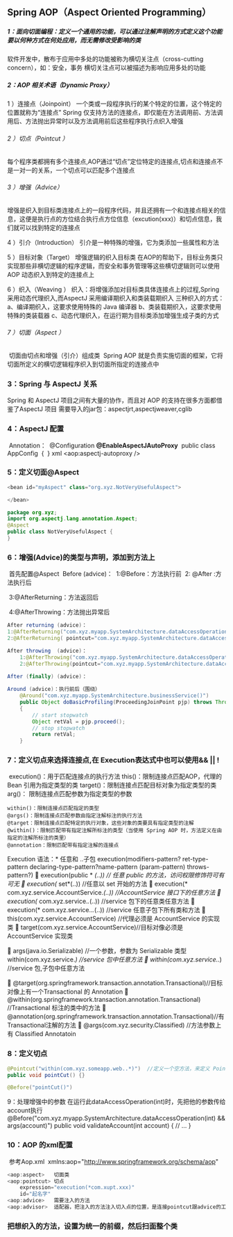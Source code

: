 ## Spring AOP（Aspect Oriented Programming）

##### 1：面向切面编程：定义一个通用的功能，可以通过注解声明的方式定义这个功能要以何种方式在何处应用，而无需修改受影响的类

软件开发中，散布于应用中多处的功能被称为横切关注点（cross-cutting concern），如：安全，事务
横切关注点可以被描述为影响应用多处的功能

##### 2：AOP 相关术语（Dynamic Proxy）

1 ）连接点（Joinpoint）
	一个类或一段程序执行的某个特定的位置，这个特定的位置就称为“连接点”
	Spring  仅支持方法的连接点，即仅能在方法调用前、方法调用后、方法抛出异常时以及方法调用前后这些程序执行点织入增强
	

###### 2 ）切点（Pointcut ）

​	每个程序类都拥有多个连接点,AOP通过“切点”定位特定的连接点,切点和连接点不是一对一的关系，一个切点可以匹
​	配多个连接点

###### 3 ）增强（Advice）

​	增强是织入到目标类连接点上的一段程序代码，并且还拥有一个和连接点相关的信息，这便是执行点的方位
​	结合执行点方位信息（excution(xxx)）和切点信息，我们就可以找到特定的连接点

4 ）引介（Introduction）
	引介是一种特殊的增强，它为类添加一些属性和方法

5 ）目标对象（Target）
	增强逻辑的织入目标类
	在AOP的帮助下，目标业务类只实现那些非横切逻辑的程序逻辑，而安全和事务管理等这些横切逻辑则可以使用AOP
	动态织入到特定的连接点上

6 ）织入（Weaving ）
	织入：将增强添加对目标类具体连接点上的过程,Spring 采用动态代理织入,而AspectJ 采用编译期织入和类装载期织入
	三种织入的方式：
		a、编译期织入，这要求使用特殊的 Java 编译器
		b、类装载期织入，这要求使用特殊的类装载器
		c、动态代理织入，在运行期为目标类添加增强生成子类的方式

###### 7 ）切面（Aspect ）

​	切面由切点和增强（引介）组成类
​	Spring AOP  就是负责实施切面的框架，它将切面所定义的横切逻辑程序织入到切面所指定的连接点中

### 3：Spring 与 AspectJ 关系

Spring 和 AspectJ 项目之间有大量的协作，而且对 AOP 的支持在很多方面都借鉴了AspectJ 项目
	需要导入的jar包：aspectjrt,aspectjweaver,cglib
     

### 4：AspectJ 配置

​    Annotation：
​	@Configuration
​	**@EnableAspectJAutoProxy**
​	public class AppConfig 
​	{
​	}
​    xml
<aop:aspectj-autoproxy />

### 5：定义切面@Aspect

```java
<bean id="myAspect" class="org.xyz.NotVeryUsefulAspect">

</bean>

package org.xyz;
import org.aspectj.lang.annotation.Aspect;
@Aspect
public class NotVeryUsefulAspect {
}
```

### 6：增强(Advice)的类型与声明，添加到方法上

​	首先配置@Aspect
​	Before (advice)：
​		1:@Before：方法执行前
​		2: @After :方法执行后

​		3:@AfterReturning：方法返回后

​		4:@AfterThrowing：方法抛出异常后

```java
After returning (advice)：
1:@AfterReturning("com.xyz.myapp.SystemArchitecture.dataAccessOperation()")  void
2:@AfterReturning( pointcut="com.xyz.myapp.SystemArchitecture.dataAccessOperation()",returning="retVal")

After throwing  (advice)：
	1:@AfterThrowing("com.xyz.myapp.SystemArchitecture.dataAccessOperation()")
	2:@AfterThrowing(pointcut="com.xyz.myapp.SystemArchitecture.dataAccessOperation()",throwing="ex")

After (finally) (advice)：
	
Around (advice)：执行前后（围绕）
	@Around("com.xyz.myapp.SystemArchitecture.businessService()")
	public Object doBasicProfiling(ProceedingJoinPoint pjp) throws Throwable
	{
		// start stopwatch
		Object retVal = pjp.proceed();
		// stop stopwatch
		return retVal;
	}
```

### 7：定义切点来选择连接点,在 Execution表达式中也可以使用&& || !

​	execution()：用于匹配连接点的执行方法
​	this()：限制连接点匹配AOP，代理的 Bean 引用为指定类型的类
​	target()：限制连接点匹配目标对象为指定类型的类
​	arg()： 限制连接点匹配参数为指定类型的参数

	within()：限制连接点匹配指定的类型
	@args()：限制连接点匹配参数由指定注解标注的执行方法
	@target：限制连接点匹配特定的执行对象，这些对象的类要具有指定类型的注解
	@within()：限制匹配带有指定注解所标注的类型（当使用 Spring AOP 时，方法定义在由指定的注解所标注的类里）
	@annotation：限制匹配带有指定注解的连接点

  Execution 语法：* 任意和 ..子包
	execution(modifiers-pattern? ret-type-pattern declaring-type-pattern?name-pattern (param-pattern) throws-pattern?)
 
	execution(public * *(..)) // 任意 public 的方法，访问权限修饰符可有可无
 	execution(* set*(..)) //任意以 set 开始的方法
 	execution(* com.xyz.service.AccountService.*(..)) //AccountService 接口下的任意方法
	execution(* com.xyz.service.*.*(..)) //service 包下的任意类任意方法
 	execution(* com.xyz.service..*.*(..)) //service 任意子包下所有类和方法
 	this(com.xyz.service.AccountService) //代理必须是 AccountService 的实现类
 	target(com.xyz.service.AccountService)//目标对像必须是 AccountService 实现类

 	args(java.io.Serializable) //一个参数，参数为 Serializable 类型
	within(com.xyz.service.*) //service 包中任意方法
 	within(com.xyz.service..*) //service 包,子包中任意方法

 	@target(org.springframework.transaction.annotation.Transactional)//目标对像上有一个Transactional 的 Annotation
  	@within(org.springframework.transaction.annotation.Transactional) //Transactional 标注的类中的方法
 	@annotation(org.springframework.transaction.annotation.Transactional)//有 Transactional注解的方法
	@args(com.xyz.security.Classified) //方法参数上有 Classified Annotatoin

### 8：定义切点

```java
@Pointcut("within(com.xyz.someapp.web..*)")  //定义一个空方法，来定义 Pointcut
public void pointCut() {}

@Before("pointCut()")
```

9：处理增强中的参数
	在运行此dataAccessOperation(int)时，先把他的参数传给account执行
	@Before("com.xyz.myapp.SystemArchitecture.dataAccessOperation(int) && args(account)")
	public void validateAccount(int account) {
		// ...
	}

### 10：AOP 的xml配置

​	参考Aop.xml
​	xmlns:aop="http://www.springframework.org/schema/aop"
​	

```java
<aop:aspect>   切面类
<aop:pointcut> 切点
	expression="execution(*com.xupt.xxx)"
	id="起名字"
<aop:advice>   需要注入的方法  
<aop:advisor>  适配器，把注入的方法注入切入点的位置，是连接pointcut跟advice的工具
```



### 把想织入的方法，设置为统一的前缀，然后扫面整个类











